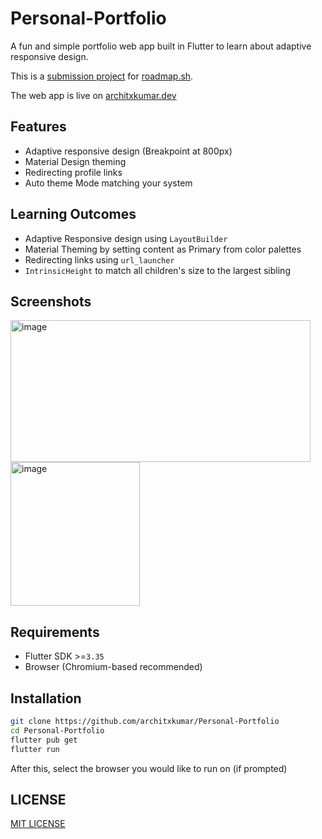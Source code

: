 # Personal-Portfolio

A fun and simple portfolio web app built in Flutter to learn about adaptive responsive design.

This is a [submission project](https://roadmap.sh/projects/portfolio-website) for [roadmap.sh](https://roadmap.sh).

The web app is live on [architxkumar.dev](https://architxkumar.dev/)

## Features

- Adaptive responsive design (Breakpoint at 800px)
- Material Design theming
- Redirecting profile links
- Auto theme Mode matching your system

## Learning Outcomes

- Adaptive Responsive design using `LayoutBuilder`
- Material Theming by setting content as Primary from color palettes
- Redirecting links using `url_launcher`
- `IntrinsicHeight` to match all children's size to the largest sibling

## Screenshots
<img width="480" height="227" alt="image" src="https://github.com/user-attachments/assets/ed736e34-29c2-4c26-b3ca-4a03e5b653a6" />
<img width="207" height="230" alt="image" src="https://github.com/user-attachments/assets/2486474e-d38f-40e0-ae49-4d852e0225be" />

## Requirements
- Flutter SDK >=`3.35`
- Browser (Chromium-based recommended)

## Installation
  ```bash
  git clone https://github.com/architxkumar/Personal-Portfolio
  cd Personal-Portfolio
  flutter pub get
  flutter run
  ```
  After this, select the browser you would like to run on (if prompted)
## LICENSE 
  [MIT LICENSE](./LICENSE)
  
